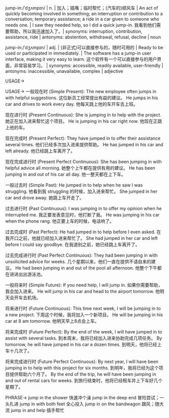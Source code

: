 jump-in:/ˈdʒʌmpɪn/ | n. | 加入；插嘴；临时帮忙；(汽车的)顺风车 | An act of quickly becoming involved in something; an interruption or contribution to a conversation; temporary assistance; a ride in a car given to someone who needs one. |  I saw they needed help, so I did a quick jump-in. 我看到他们需要帮助，所以我迅速加入了。| synonyms: interruption, contribution, assistance, ride | antonyms:  abstention, withdrawal, refusal, decline | noun

jump-in:/ˈdʒʌmpɪn/ | adj. |  (非正式)可以直接参与的，随时可用的 | Ready to be used or participated in immediately. | The software has a jump-in user interface, making it very easy to learn. 这个软件有一个可以直接参与的用户界面，非常容易学习。 | synonyms: accessible, readily available, user-friendly | antonyms: inaccessible, unavailable, complex | adjective


USAGE->

USAGE->
一般现在时 (Simple Present):
The new employee often jumps in with helpful suggestions.  这位新员工经常提出有益的建议。
He jumps in his car and drives to work every day. 他每天跳上他的车开车去上班。

现在进行时 (Present Continuous):
She is jumping in to help with the project. 她正在加入进来帮忙这个项目。
He is jumping in his car right now. 他现在正跳上他的车。

现在完成时 (Present Perfect):
They have jumped in to offer their assistance several times. 他们已经多次加入进来提供帮助。
He has jumped in his car and left already. 他已经跳上车离开了。

现在完成进行时 (Present Perfect Continuous):
She has been jumping in with helpful advice all morning. 她整个上午都在提供有用的建议。
He has been jumping in and out of his car all day. 他一整天都在上下车。

一般过去时 (Simple Past):
He jumped in to help when he saw I was struggling. 他看到我 struggling 的时候，加入进来帮忙。
She jumped in her car and drove away. 她跳上车开走了。

过去进行时 (Past Continuous):
I was jumping in to offer my opinion when he interrupted me. 我正要发表意见时，他打断了我。
He was jumping in his car when the phone rang. 他正要上车的时候，电话响了。

过去完成时 (Past Perfect):
He had jumped in to help before I even asked.  在我开口之前，他就已经加入进来帮忙了。
She had jumped in her car and left before I could say goodbye. 在我道别之前，她已经跳上车离开了。


过去完成进行时 (Past Perfect Continuous):
They had been jumping in with unsolicited advice for weeks. 几个星期以来，他们一直在提供不请自来的建议。
He had been jumping in and out of the pool all afternoon. 他整个下午都在进进出出游泳池。

一般将来时 (Simple Future):
If you need help, I will jump in. 如果你需要帮助，我会加入进来。
He will jump in his car and head to the airport tomorrow. 他明天会开车去机场。

将来进行时 (Future Continuous):
This time next week, I will be jumping in to a new project. 下周这个时候，我将加入一个新项目。
He will be jumping in his car at 8 am tomorrow. 他明天早上8点会上车。

将来完成时 (Future Perfect):
By the end of the week, I will have jumped in to assist with several tasks. 到本周末，我将已经加入进来协助完成几项任务。
By tomorrow, he will have jumped in his car a dozen times. 到明天，他将已经上车十几次了。

将来完成进行时 (Future Perfect Continuous):
By next year, I will have been jumping in to help with this project for six months. 到明年，我将已经为这个项目提供帮助六个月了。
By the end of the trip, he will have been jumping in and out of rental cars for weeks. 到旅行结束时，他将已经租车并上下车好几个星期了。


PHRASE->
jump in the shower 快速冲个澡
jump in the deep end  冒险尝试；一头扎进
jump in with both feet 全心投入
jump in on the bandwagon  跟风；随大流
jump in and help  插手帮忙
